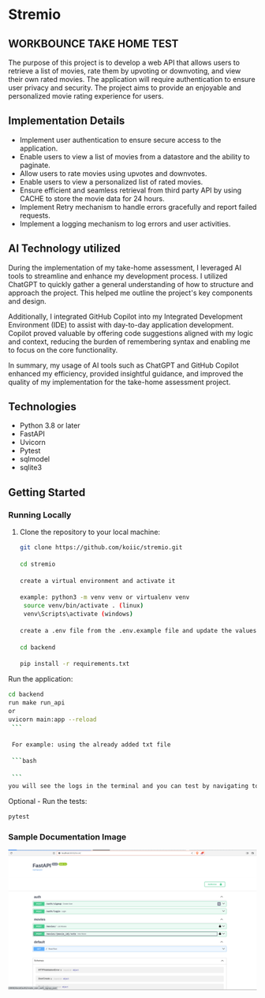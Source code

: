 # Stremio


## WORKBOUNCE TAKE HOME TEST
The purpose of this project is to develop a web API that allows users to retrieve a list of movies, rate them by upvoting or downvoting, and view their own rated movies. The application will require authentication to ensure user privacy and security. The project aims to provide an enjoyable and personalized movie rating experience for users.

## Implementation Details

- Implement user authentication to ensure secure access to the application.
- Enable users to view a list of movies from a datastore and the ability to paginate.
- Allow users to rate movies using upvotes and downvotes.
- Enable users to view a personalized list of rated movies.
- Ensure efficient and seamless retrieval from third party API by using CACHE to store the movie data for 24 hours.
- Implement Retry mechanism to handle errors gracefully and report failed requests.
- Implement a logging mechanism to log errors and user activities.


## AI Technology utilized
During the implementation of my take-home assessment, I leveraged AI tools to streamline and enhance my development process. I utilized ChatGPT to quickly gather a general understanding of how to structure and approach the project. This helped me outline the project's key components and design.

Additionally, I integrated GitHub Copilot into my Integrated Development Environment (IDE) to assist with day-to-day application development. Copilot proved valuable by offering code suggestions aligned with my logic and context, reducing the burden of remembering syntax and enabling me to focus on the core functionality.

In summary, my usage of AI tools such as ChatGPT and GitHub Copilot enhanced my efficiency, provided insightful guidance, and improved the quality of my implementation for the take-home assessment project.


## Technologies

- Python 3.8 or later
- FastAPI
- Uvicorn
- Pytest
- sqlmodel
- sqlite3

## Getting Started


### Running Locally

1. Clone the repository to your local machine:

   ```bash
   git clone https://github.com/koiic/stremio.git
   
   cd stremio
   
   create a virtual environment and activate it
   
   example: python3 -m venv venv or virtualenv venv
    source venv/bin/activate . (linux)
    venv\Scripts\activate (windows)
   
   create a .env file from the .env.example file and update the values accordingly
   
   cd backend
   
   pip install -r requirements.txt
   
   
    ```

   
Run the application:

   ```bash
   cd backend
   run make run_api
   or
   uvicorn main:app --reload
    ```

    For example: using the already added txt file

    ```bash
   
    ```
   you will see the logs in the terminal and you can test by navigating to 127.0.0.1:8000/docs.
   ```
  Optional - Run the tests:

   ```bash
   pytest
   ```
   
### Sample Documentation Image
![img.png](img.png)

